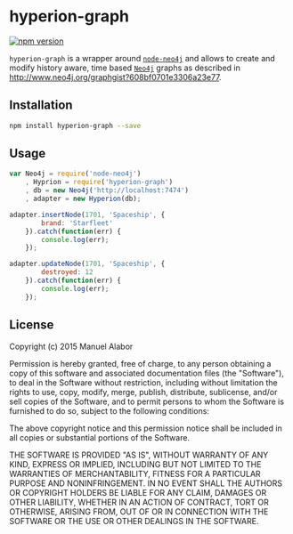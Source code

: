 # hyperion-graph
[![npm version](https://badge.fury.io/js/hyperion-graph.svg)](http://badge.fury.io/js/hyperion-graph)

`hyperion-graph` is a wrapper around [`node-neo4j`](https://github.com/philippkueng/node-neo4j) and allows to create and modify history aware, time based [`Neo4j`](http://neo4j.com/) graphs as described in http://www.neo4j.org/graphgist?608bf0701e3306a23e77.

## Installation

```bash
npm install hyperion-graph --save
```

## Usage

```javascript
var Neo4j = require('node-neo4j')
	, Hyprion = require('hyperion-graph')
	, db = new Neo4j('http://localhost:7474')
	, adapter = new Hyperion(db);

adapter.insertNode(1701, 'Spaceship', {
		brand: 'Starfleet'
	}).catch(function(err) {
		console.log(err);
	});

adapter.updateNode(1701, 'Spaceship', {
		destroyed: 12
	}).catch(function(err) {
		console.log(err);
	});
```

## License
Copyright (c) 2015 Manuel Alabor

Permission is hereby granted, free of charge, to any person obtaining a copy of this software and associated documentation files (the "Software"), to deal in the Software without restriction, including without limitation the rights to use, copy, modify, merge, publish, distribute, sublicense, and/or sell copies of the Software, and to permit persons to whom the Software is furnished to do so, subject to the following conditions:

The above copyright notice and this permission notice shall be included in all copies or substantial portions of the Software.

THE SOFTWARE IS PROVIDED "AS IS", WITHOUT WARRANTY OF ANY KIND, EXPRESS OR IMPLIED, INCLUDING BUT NOT LIMITED TO THE WARRANTIES OF MERCHANTABILITY, FITNESS FOR A PARTICULAR PURPOSE AND NONINFRINGEMENT. IN NO EVENT SHALL THE AUTHORS OR COPYRIGHT HOLDERS BE LIABLE FOR ANY CLAIM, DAMAGES OR OTHER LIABILITY, WHETHER IN AN ACTION OF CONTRACT, TORT OR OTHERWISE, ARISING FROM, OUT OF OR IN CONNECTION WITH THE SOFTWARE OR THE USE OR OTHER DEALINGS IN THE SOFTWARE.
